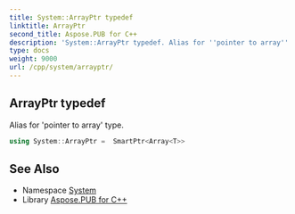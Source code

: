 ```yaml
---
title: System::ArrayPtr typedef
linktitle: ArrayPtr
second_title: Aspose.PUB for C++
description: 'System::ArrayPtr typedef. Alias for ''pointer to array'' type in C++.'
type: docs
weight: 9000
url: /cpp/system/arrayptr/
---
```

## ArrayPtr typedef


Alias for 'pointer to array' type.

```cpp
using System::ArrayPtr =  SmartPtr<Array<T>>
```


## See Also

* Namespace [System](../)
* Library [Aspose.PUB for C++](../../)
